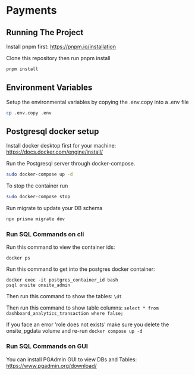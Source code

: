 # Payments

## Running The Project

Install pnpm first: https://pnpm.io/installation

Clone this repository then run pnpm install

```bash
pnpm install
```

## Environment Variables

Setup the environmental variables by copying the .env.copy into a .env file

```bash
cp .env.copy .env
```

## Postgresql docker setup

Install docker desktop first for your machine:
https://docs.docker.com/engine/install/

Run the Postgresql server through docker-compose.

```bash
sudo docker-compose up -d
```

To stop the container run

```bash
sudo docker-compose stop
```

Run migrate to update your DB schema

```bash
npx prisma migrate dev
```

### Run SQL Commands on cli

Run this command to view the container ids:

```
docker ps
```

Run this command to get into the postgres docker container:

```
docker exec -it postgres_container_id bash
psql onsite onsite_admin
```

Then run this command to show the tables:
`\dt`

Then run this command to show table columns:
`select * from dashboard_analytics_transaction where false;`

If you face an error 'role does not exists' make sure you delete the onsite_pgdata volume and re-run `docker compose up -d`

### Run SQL Commands on GUI

You can install PGAdmin GUI to view DBs and Tables:
https://www.pgadmin.org/download/
